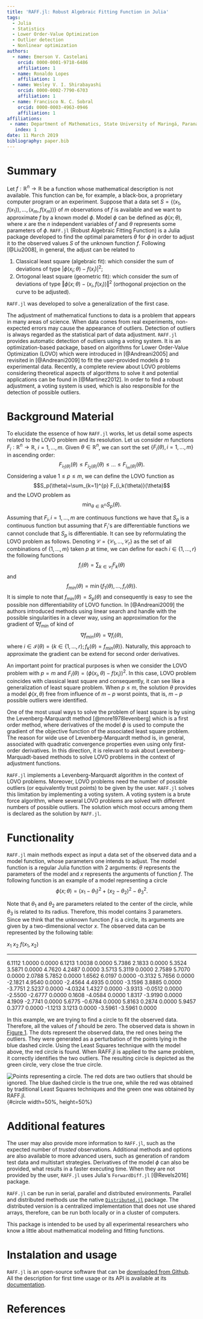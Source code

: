 ```yaml
---
title: 'RAFF.jl: Robust Algebraic Fitting Function in Julia'
tags:
  - Julia
  - Statistics
  - Lower Order-Value Optimization
  - Outlier detection
  - Nonlinear optimization
authors:
  - name: Emerson V. Castelani
    orcid: 0000-0001-9718-6486
    affiliation: 1
  - name: Ronaldo Lopes
    affiliation: 1
  - name: Wesley V. I. Shirabayashi
    orcid: 0000-0002-7790-6703	
    affiliation: 1
  - name: Francisco N. C. Sobral
    orcid: 0000-0003-4963-0946
    affiliation: 1
affiliations:
 - name: Department of Mathematics, State University of Maringá, Paraná, Brazil
   index: 1
date: 11 March 2019
bibliography: paper.bib
---
```


# Summary

Let $f : \mathbb{R}^n \to \mathbb{R}$ be a function whose mathematical description
is not available. This function can be, for example, a black-box, a
proprietary computer program or an experiment. Suppose that a data set
$S = \{(x_1, f(x_1)), \dots, (x_m, f(x_m))\}$ of $m$ observations of
$f$ is available and we want to approximate $f$ by a known model
$\phi$. Model $\phi$ can be defined as $\phi(x;\theta)$, where $x$ are the
$n$ independent variables of $f$ and $\theta$ represents some parameters of
$\phi$. ``RAFF.jl`` (Robust Algebraic Fitting Function) is a Julia
package developed to find the optimal parameters $\theta$ for $\phi$ in
order to adjust it to the observed values $S$ of the unknown function
$f$. Following [@Liu2008], in general, the adjust can be related to 

1. Classical least square (algebraic fit): which consider the sum of deviations of type
$\vert \phi(x_i; \theta) - f(x_i) \vert^2$;
2. Ortogonal least square (geometric fit): which consider the sum of deviations of type
$\Vert \phi(x;\theta)-(x_i,f(x_i))\Vert^2$ (orthogonal projection on the
curve to be adjusted).

``RAFF.jl`` was developed to solve a generalization of the first case.

The adjustment of mathematical functions to data is a problem that
appears in many areas of science. When data comes from real
experiments, non-expected errors may cause the appearance of
outliers. Detection of outliers is always regarded as the statistical
part of data adjustment. ``RAFF.jl`` provides automatic detection of
outliers using a voting system. It is an optimization-based package,
based on algorithms for Lower Order-Value Optimization (LOVO)
which were introduced in [@Andreani2005] and revisited in [@Andreani2009] 
to fit the user-provided models $\phi$ to experimental
data. Recently, a complete review about LOVO problems considering 
theoretical aspects of algorithms to solve it and potential applications 
can be found in [@Martinez2012]. In order to find a robust adjustment, a 
voting system is used, which is also responsible for the detection of 
possible outliers.

# Background Material

To elucidate the essence of how ``RAFF.jl`` works, let us detail some aspects related
to the LOVO problem and its resolution. Let us consider $m$ functions
$F_i:\mathbb{R}^n \rightarrow \mathbb{R}$, $i=1,...,m$. Given $\theta \in
\mathbb{R}^n$, we can sort the set $\{F_i(\theta),i=1,...,m\}$ in ascending
order:
$$
F_{i_1(\theta)}(\theta)\leq F_{i_2(\theta)}(\theta)\leq ...\leq
F_{i_m(\theta)}(\theta).
$$
Considering a value $1\leq p \leq m$, we can define the LOVO function as 
$$S_p(\theta)=\sum_{k=1}^{p} F_{i_k(\theta)}(\theta)$$
and the LOVO problem as 
$$\min_{\theta \in \mathbb{R^n}}S_p(\theta).$$

Assuming that $F_i, i=1,...,m$ are continuous functions we have that
$S_p$ is a continuous function but assuming that $F_i$'s are differentiable
functions we cannot conclude that $S_p$ is differentiable. It can see by
reformulating the LOVO problem as follows. Denoting 
$\mathcal{C}=\{\mathcal{C}_1,...,\mathcal{C}_r\}$ as the set of all
combinations of $\{1,...,m\}$ taken $p$ at time, we can define for each $i\in
\{1,...,r\}$ the following functions
$$f_i(\theta)=\sum_{k\in \mathcal{C}_i} F_k(\theta)$$
and 
$$f_{min}(\theta)=\min\{f_1(\theta),...,f_r(\theta)\}.$$
It is simple to note that $f_{\min}(\theta)=S_p(\theta)$ and consequently is
easy to see the possible non differentiability of LOVO function. In
[@Andreani2009] the authors introduced methods using linear search and handle with the possible 
singularities in a clever way, using an approximation for the gradient of $\nabla f_{min}$
of kind of $$\nabla f_{min}(\theta)=\nabla f_i(\theta),$$ where $i \in \mathcal{I}
(\theta)=\{k \in \{1,...,r\};f_k(\theta)=f_{min}(\theta)\}$. Naturally, this
approach to approximate the gradient can be extend for second order derivatives.

An important point for practical purposes is when we consider the LOVO
problem with $p=m$ and $F_i(\theta)=(\phi(x_i,\theta)-f(x_i))^2$. In this case,
LOVO problem coincides with classical least square and consequently, it can see
like a generalization of least square problem. When $p\leq m$, the solution
$\theta$ provides a model $\phi(x,\theta)$ free from influence of $m-p$ worst
points, that is, $m-p$ possible outliers were identified.

One of the most usual ways to solve the problem of least square is by using the 
Levenberg-Marquardt method [@more1978levenberg] which is a first order method,
where derivatives of the model $\phi$ is used to compute the gradient of the
objective function of the associated least square problem. The reason for wide
use of Levenberg-Marquardt method is, in general, associated with quadratic convergence
properties even using only first-order derivatives. In this direction, it is relevant 
to ask about Levenberg-Marquadt-based methods to solve LOVO problems in the context 
of adjustment functions. 

``RAFF.jl`` implements a Levenberg-Marquardt algorithm in the context of LOVO problems. 
Moreover, LOVO problems need the number of possible outliers (or equivalently trust 
points) to be given by the user. ``RAFF.jl`` solves this limitation by implementing a 
voting system. A voting system is a brute force algorithm, where several LOVO problems 
are solved with different numbers of possible outliers. The solution which most occurs 
among them is declared as the solution by ``RAFF.jl``.

# Functionality

``RAFF.jl`` main methods expect as input a data set of the observed data and a
model function, whose parameters one intends to adjust. The model function is a
regular Julia function with 2 arguments: $\theta$ represents the parameters of the
model and $x$ represents the arguments of function $f$. The following function
is an example of a model representing a circle $$ \phi(x;\theta) = (x_1 - \theta_1)^2 +
(x_2 - \theta_2)^2 - \theta_3^2.  $$

Note that $\theta_1$ and $\theta_2$ are parameters related to the center of the circle,
while $\theta_3$ is related to its radius. Therefore, this model contains 3
parameters. Since we think that the unknown function $f$ is a circle, its arguments 
are given by a two-dimensional vector $x$. The observed data can be represented by 
the following table:

 $x_1$     $x_2$     $f(x_1, x_2)$
-------   -------   ---------------
 6.1112    1.0000            0.0000
 6.1213    1.0038            0.0000
 5.7386    2.1833            0.0000
 5.3524    3.5871            0.0000
 4.7620    4.2487            0.0000
 3.5713    5.3119            0.0000
 2.7589    5.7070            0.0000
 2.0788    5.7852            0.0000
 1.6562    6.0197            0.0000
-0.3132    5.7656            0.0000
-2.1821    4.9540            0.0000
-2.4564    4.4935            0.0000
-3.1596    3.8885            0.0000
-3.7751    2.5237            0.0000
-4.0324    1.4327            0.0000
-3.9313   -0.0512            0.0000
-2.5500   -2.6777            0.0000
 0.1608   -4.0584            0.0000
 1.8317   -3.9190            0.0000
 4.1909   -2.7741            0.0000
 5.6775   -0.6784            0.0000
 5.8163    0.2874            0.0000
 5.9457    0.3777            0.0000
-1.1213    3.1213            0.0000
-3.5961   -3.5961            0.0000


In this example, we are trying to find a circle to fit the observed data.
Therefore, all the values of $f$ should be zero. The observed data is shown in
[Figure 1](#circle). The dots represent the observed data, the red ones being
the outliers. They were generated as a perturbation of the points lying in the
blue dashed circle. Using the Least Squares technique with the model above, the
red circle is found. When RAFF.jl is applied to the same problem, it correctly
identifies the two outliers. The resulting circle is depicted as the green
circle, very close the true circle.

![Points representing a circle. The red dots are two outliers that should be
ignored. The blue dashed circle is the true one, while the red was obtained by
traditional Least Squares techniques and the green one was obtained by
RAFF.jl.](circle.png){#circle width=50%, height=50%}

# Additional features

The user may also provide more information to ``RAFF.jl``, such as the expected
number of *trusted* observations. Additional methods and options are also
available to more advanced users, such as generation of random test data and
multistart strategies. Derivatives of the model $\phi$ can also be provided,
what results in a faster executing time. When they are not provided by the user,
``RAFF.jl`` uses Julia's ``ForwardDiff.jl`` [@Revels2016] package.

``RAFF.jl`` can be run in serial, parallel and distributed environments.
Parallel and distributed methods use the native
[``Distributed.jl``](https://docs.julialang.org/en/v1.0/stdlib/Distributed/)
package. The distributed version is a centralized implementation that does not
use shared arrays, therefore, can be run both locally or in a cluster of
computers.

This package is intended to be used by all experimental researchers who know a
little about mathematical modeling and fitting functions.

# Instalation and usage

``RAFF.jl`` is an open-source software that can be [downloaded from
Github](https://github.com/fsobral/RAFF.jl). All the description for first time
usage or its API is available at its
[documentation](https://fsobral.github.io/RAFF.jl/stable/).

# References
